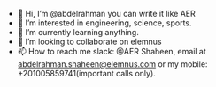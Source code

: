 - 👋 Hi, I’m @abdelrahman you can write it like AER
- 👀 I’m interested in engineering, science, sports.
- 🌱 I’m currently learning anything.
- 💞️ I’m looking to collaborate on elemnus 
- 📫 How to reach me slack: @AER Shaheen,  email at abdelrahman.shaheen@elemnus.com or my mobile: +201005859741(important calls only).

<!---
aer4elmenus/aer4elmenus is a ✨ special ✨ repository because its `README.md` (this file) appears on your GitHub profile.
You can click the Preview link to take a look at your changes.
--->
